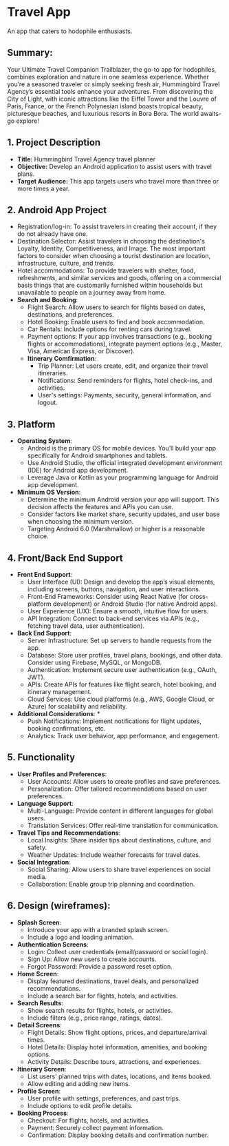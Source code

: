# Travel App
An app that caters to hodophile enthusiasts.
## Summary:
Your Ultimate Travel Companion Trailblazer, the go-to app for hodophiles, combines exploration and nature in one seamless experience. Whether you’re a seasoned traveler or simply seeking fresh air, Hummingbird Travel Agency’s essential tools enhance your adventures. From discovering the City of Light, with iconic attractions like the Eiffel Tower and the Louvre of Paris, France, or the French Polynesian island boasts tropical beauty, picturesque beaches, and luxurious resorts in Bora Bora. The world awaits-go explore! 
## 1. Project Description
* **Title:** Hummingbird Travel Agency travel planner
* **Objective:** Develop an Android application to assist users with travel plans.
* **Target Audience:** This app targets users who travel more than three or more times a year.
## 2. Android App Project
* Registration/log-in: To assist travelers in creating their account, if they do not already have one. 
* Destination Selector: Assist travelers in choosing the destination's Loyalty, Identity, Competitiveness, and Image. The most important factors to consider when choosing a tourist destination are location, infrastructure, culture, and trends.
* Hotel accommodations:  To provide travelers with shelter, food, refreshments, and similar services and goods, offering on a commercial basis things that are customarily furnished within households but unavailable to people on a journey away from home.
* **Search and Booking**:
     * Flight Search: Allow users to search for flights based on dates, destinations, and preferences.
     * Hotel Booking: Enable users to find and book accommodation.
     * Car Rentals: Include options for renting cars during travel.
     * Payment options: If your app involves transactions (e.g., booking flights or accommodations), integrate payment options (e.g., Master, Visa, American Express, or Discover).
   * **Itinerary Comfirmation**:
     * Trip Planner: Let users create, edit, and organize their travel itineraries.
     * Notifications: Send reminders for flights, hotel check-ins, and activities.
     * User's settings: Payments, security, general information, and logout.
## 3. Platform
* **Operating System**:
     * Android is the primary OS for mobile devices. You’ll build your app specifically for Android smartphones and tablets.
	 * Use Android Studio, the official integrated development environment (IDE) for Android app development.
	 * Leverage Java or Kotlin as your programming language for Android app development.
* **Minimum OS Version**:	
     * Determine the minimum Android version your app will support. This decision affects the features and APIs you can use.
     * Consider factors like market share, security updates, and user base when choosing the minimum version.
     * Targeting Android 6.0 (Marshmallow) or higher is a reasonable choice.
## 4. Front/Back End Support
* **Front End Support**:
     * User Interface (UI): Design and develop the app’s visual elements, including screens, buttons, navigation, and user interactions.
	 * Front-End Frameworks: Consider using React Native (for cross-platform development) or Android Studio (for native Android apps).
	 * User Experience (UX): Ensure a smooth, intuitive flow for users.
	 * API Integration: Connect to back-end services via APIs (e.g., fetching travel data, user authentication).
* **Back End Support**:
     * Server Infrastructure: Set up servers to handle requests from the app.
	 * Database: Store user profiles, travel plans, bookings, and other data. Consider using Firebase, MySQL, or MongoDB.
     * Authentication: Implement secure user authentication (e.g., OAuth, JWT).
     * APIs: Create APIs for features like flight search, hotel booking, and itinerary management.
     * Cloud Services: Use cloud platforms (e.g., AWS, Google Cloud, or Azure) for scalability and reliability.
* **Additional Considerations**:
     * 
     * Push Notifications: Implement notifications for flight updates, booking confirmations, etc.
     * Analytics: Track user behavior, app performance, and engagement.
## 5. Functionality
* **User Profiles and Preferences**:
     * User Accounts: Allow users to create profiles and save preferences.
     * Personalization: Offer tailored recommendations based on user preferences.
* **Language Support**:
     * Multi-Language: Provide content in different languages for global users.
     * Translation Services: Offer real-time translation for communication.
* **Travel Tips and Recommendations**:
     * Local Insights: Share insider tips about destinations, culture, and safety.
     * Weather Updates: Include weather forecasts for travel dates.
* **Social Integration**:
     * Social Sharing: Allow users to share travel experiences on social media.
     * Collaboration: Enable group trip planning and coordination.
## 6. Design (wireframes):
* **Splash Screen**:
     * Introduce your app with a branded splash screen.
     * Include a logo and loading animation.
* **Authentication Screens**:
     * Login: Collect user credentials (email/password or social login).
     * Sign Up: Allow new users to create accounts.
     * Forgot Password: Provide a password reset option.
* **Home Screen**:
     * Display featured destinations, travel deals, and personalized recommendations.
     * Include a search bar for flights, hotels, and activities.
* **Search Results**:
     * Show search results for flights, hotels, or activities.
     * Include filters (e.g., price range, ratings, dates).
* **Detail Screens**:
     * Flight Details: Show flight options, prices, and departure/arrival times.
     * Hotel Details: Display hotel information, amenities, and booking options.
     * Activity Details: Describe tours, attractions, and experiences.
* **Itinerary Screen**:
     * List users' planned trips with dates, locations, and items booked.
     * Allow editing and adding new items.
* **Profile Screen**:
     * User profile with settings, preferences, and past trips.
     * Include options to edit profile details.
* **Booking Process**:
     * Checkout: For flights, hotels, and activities.
     * Payment: Securely collect payment information.
     * Confirmation: Display booking details and confirmation number.



